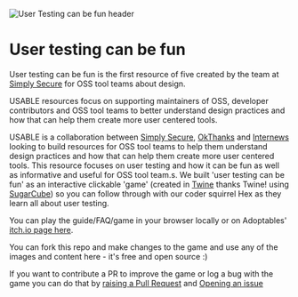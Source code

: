![User Testing can be fun header](https://raw.githubusercontent.com/simplysecure/adoptable-user-testing-can-be-fun/main/ut-can-be-fun-header.png "User Testing can be fun!")

# User testing can be fun

User testing can be fun is the first resource of five created by the team at [Simply Secure](https://simplysecure.org/) for OSS tool teams about design.

USABLE resources focus on supporting maintainers of OSS, developer contributors and OSS tool teams to better understand design practices and how that can help them create more user centered tools.

USABLE is a collaboration between [Simply Secure](https://simplysecure.org/), [OkThanks](https://okthanks.com/) and [Internews](https://internews.org/) looking to build resources for OSS tool teams to help them understand design practices and how that can help them create more user centered tools.
This resource focuses on user testing  and how it can be fun as well as informative and useful for OSS tool team.s. We built 'user testing can be fun' as an interactive clickable 'game' (created in [Twine](https://twinery.org/) thanks Twine! using [SugarCube](https://www.motoslave.net/sugarcube/)) so you can follow through with our coder squirrel Hex as they learn all about user testing.

You can play the guide/FAQ/game in your browser locally or on Adoptables' [itch.io page here](https://adoptable.itch.io/user-testing-can-be-fun-a-guide-for-oss-developers-and-tool-teams-on-how-to-user).

You can fork this repo and make changes to the game and use any of the images and content here - it's free and open source :)

If you want to contribute a PR to improve the game or log a bug with the game you can do that by [raising a Pull Request](https://github.com/simplysecure/adoptable-user-testing-can-be-fun/pulls) and [Opening an issue](https://github.com/simplysecure/adoptable-user-testing-can-be-fun/issues)
